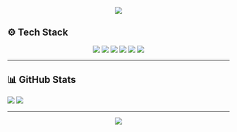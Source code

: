<!-- 헤더 배너 -->
<p align="center">
  <img src="https://capsule-render.vercel.app/api?type=waving&color=0:1A2980,100:26D0CE&height=200&section=header&text=CHAEWON%20AN&fontSize=38&fontColor=ffffff" />
</p>

## ⚙️ Tech Stack

<p align="center">
  <img src="https://img.shields.io/badge/Java-007396?style=for-the-badge&logo=java&logoColor=white"/>
  <img src="https://img.shields.io/badge/SpringBoot-6DB33F?style=for-the-badge&logo=spring-boot&logoColor=white"/>
  <img src="https://img.shields.io/badge/MySQL-4479A1?style=for-the-badge&logo=mysql&logoColor=white"/>
  <img src="https://img.shields.io/badge/JPA-007396?style=for-the-badge&logo=hibernate&logoColor=white"/>
  <img src="https://img.shields.io/badge/QueryDSL-339933?style=for-the-badge"/>
  <img src="https://img.shields.io/badge/Git-F05032?style=for-the-badge&logo=git&logoColor=white"/>
</p>

---

## 📊 GitHub Stats

  <img src="https://github-readme-stats.vercel.app/api?username=woneveryday&show_icons=true&theme=gotham" />
  <img src="https://github-readme-stats.vercel.app/api/top-langs/?username=woneveryday&layout=compact" />

---

<!-- 👣 Footer -->
<p align="center">
  <img src="https://capsule-render.vercel.app/api?type=waving&color=26D0CE&height=120&section=footer"/>
</p>
